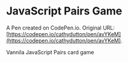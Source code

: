 # JavaScript Pairs Game

A Pen created on CodePen.io. Original URL: [https://codepen.io/cathydutton/pen/avYKeM](https://codepen.io/cathydutton/pen/avYKeM).

Vannila JavaScript Pairs card game